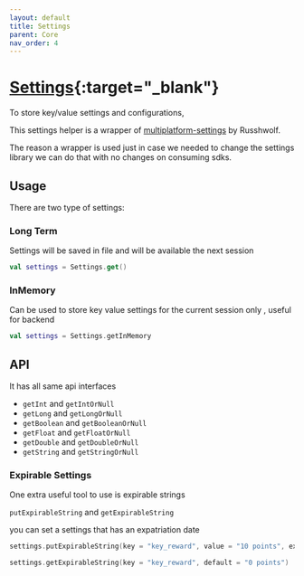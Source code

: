 ```yaml
---
layout: default
title: Settings
parent: Core
nav_order: 4
---
```


# [Settings](https://kmp.telereso.io/docs/core/latest/-core/io.telereso.kmp.core/-settings/index.html){:target="_blank"}

To store key/value settings and configurations,

This settings helper is a wrapper
of [multiplatform-settings](https://github.com/russhwolf/multiplatform-settings) by Russhwolf.

The reason a wrapper is used just in case we needed to change the settings library we can do that
with no changes on consuming sdks.

## Usage 

There are two type of settings: 

### Long Term 


Settings will be saved in file and will be available the next session

```kotlin
val settings = Settings.get()
```

### InMemory 


Can be used to store key value settings for the current session only , useful for backend

```kotlin
val settings = Settings.getInMemory
```

## API

It has all same api interfaces

* `getInt` and `getIntOrNull`
* `getLong` and `getLongOrNull`
* `getBoolean` and `getBooleanOrNull`
* `getFloat` and `getFloatOrNull`
* `getDouble` and `getDoubleOrNull`
* `getString` and `getStringOrNull`

### Expirable Settings

One extra useful tool to use is expirable strings

`putExpirableString` and `getExpirableString`

you can set a settings that has an expatriation date

```kotlin
settings.putExpirableString(key = "key_reward", value = "10 points", exp = 1678530427)

settings.getExpirableString(key = "key_reward", default = "0 points")
```